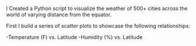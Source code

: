 I Created a Python script to visualize the weather of 500+ cities across the world of varying distance from the equator.

First I build a series of scatter plots to showcase the following relationships:

  -Temperature (F) vs. Latitude
  -Humidity (%) vs. Latitude
